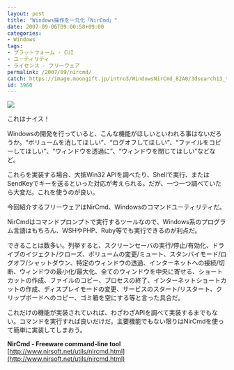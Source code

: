 ```yaml
---
layout: post
title: "Windows操作を一元化「NirCmd」"
date: 2007-09-06T09:00:58+09:00
categories:
- Windows
tags: 
- プラットフォーム - CUI
- ユーティリティ
- ライセンス - フリーウェア
permalink: /2007/09/nircmd/
catch: https://image.moongift.jp/intro3/WindowsNirCmd_82A0/3dsearch13_thumb.png
id: 3960
---
```

[![](https://image.moongift.jp/intro3/WindowsNirCmd_82A0/3dsearch13_thumb.png)](https://image.moongift.jp/intro3/WindowsNirCmd_82A0/3dsearch132.png)  
  
これはナイス！   
  
Windowsの開発を行っていると、こんな機能がほしいといわれる事はないだろうか。“ボリュームを消してほしい”、“ログオフしてほしい”、“ファイルをコピーしてほしい”、“ウィンドウを透過に”、“ウィンドウを閉じてほしい”などなど。   
  
これらを実装する場合、大抵Win32 APIを調べたり、Shellで実行、またはSendKeyでキーを送るといった対応が考えられる。だが、一つ一つ調べていたら大変だ。これを使うのが良い。   
  
今回紹介するフリーウェアはNirCmd、Windowsのコマンドユーティリティだ。   
  
<!--more-->  
  
NirCmdはコマンドプロンプトで実行するツールなので、Windows系のプログラム言語はもちろん、WSHやPHP、Ruby等でも実行できるのが利点だ。   
  
できることは数多い。列挙すると、スクリーンセーバの実行/停止/有効化、ドライブのイジェクト/クローズ、ボリュームの変更/ミュート、スタンバイモード/ログオフ/シャットダウン、特定のウィンドウの透過、インターネットへの接続/切断、ウィンドウの最小化/最大化、全てのウィンドウを中央に寄せる、ショートカットの作成、ファイルのコピー、プロセスの終了、インターネットショートカットの作成、ディスプレイモードの変更、サービスのスタート/リスタート、クリップボードへのコピー、ゴミ箱を空にする等と言った具合だ。   
  
これだけの機能が実装されていれば、わざわざAPIを調べて実装するまでもない。コマンドを実行すれば良いだけだ。主要機能でもない限りはNirCmdを使って簡単に実装してしまおう。   
  
**NirCmd - Freeware command-line tool**  
[http://www.nirsoft.net/utils/nircmd.html](http://www.nirsoft.net/utils/nircmd.html)